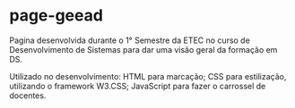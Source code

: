 # page-geead
Pagina desenvolvida durante o 1° Semestre da ETEC no curso de Desenvolvimento de Sistemas para dar uma visão geral da formação em DS.

Utilizado no desenvolvimento:
HTML para marcação;
CSS para estilização, utilizando o framework W3.CSS;
JavaScript para fazer o carrossel de docentes.
